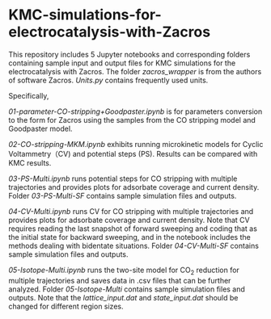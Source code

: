 # KMC-simulations-for-electrocatalysis-with-Zacros
This repository includes 5 Jupyter notebooks and corresponding folders containing sample input and output files for KMC simulations for the electrocatalysis with Zacros. The folder *zacros_wrapper* is from the authors of software Zacros. *Units.py* contains frequently used units.

Specifically, 

*01-parameter-CO-stripping+Goodpaster.ipynb* is for parameters conversion to the form for Zacros using the samples from the CO stripping model and Goodpaster model.

*02-CO-stripping-MKM.ipynb* exhibits running microkinetic models for Cyclic Voltammetry（CV) and potential steps (PS). Results can be compared with KMC results.

*03-PS-Multi.ipynb* runs potential steps for CO stripping with multiple trajectories and provides plots for adsorbate coverage and current density. Folder *03-PS-Multi-SF* contains sample simulation files and outputs.

*04-CV-Multi.ipynb* runs CV for CO stripping with multiple trajectories and provides plots for adsorbate coverage and current density. Note that CV requires reading the last snapshot of forward sweeping and coding that as the initial state for backward sweeping, and in the notebook includes the methods dealing with bidentate situations. Folder *04-CV-Multi-SF* contains sample simulation files and outputs.

*05-Isotope-Multi.ipynb* runs the two-site model for CO$_2$ reduction for multiple trajectories and saves data in .csv files that can be further analyzed. Folder *05-Isotope-Multi* contains sample simulation files and outputs. Note that the *lattice_input.dat* and *state_input.dat* should be changed for different region sizes.
